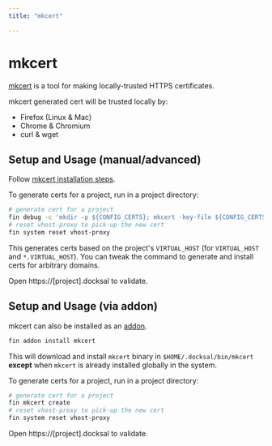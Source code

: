 ```yaml
---
title: "mkcert"

---
```


# mkcert

[mkcert](https://github.com/FiloSottile/mkcert) is a tool for making locally-trusted HTTPS certificates.

mkcert generated cert will be trusted locally by:

- Firefox (Linux & Mac)
- Chrome & Chromium
- curl & wget

## Setup and Usage (manual/advanced)

Follow [mkcert installation steps](https://github.com/FiloSottile/mkcert#installation).

To generate certs for a project, run in a project directory:

```bash
# generate cert for a project
fin debug -c 'mkdir -p ${CONFIG_CERTS}; mkcert -key-file ${CONFIG_CERTS}/${VIRTUAL_HOST}.key -cert-file ${CONFIG_CERTS}/${VIRTUAL_HOST}.crt *.${VIRTUAL_HOST} ${VIRTUAL_HOST}'
# reset vhost-proxy to pick-up the new cert
fin system reset vhost-proxy
```

This generates certs based on the project's `VIRTUAL_HOST` (for `VIRTUAL_HOST` and `*.VIRTUAL_HOST`). 
You can tweak the command to generate and install certs for arbitrary domains.

Open https://[project].docksal to validate.

## Setup and Usage (via addon)

mkcert can also be installed as an [addon](https://github.com/docksal/addons/tree/master/mkcert). 

```bash
fin addon install mkcert
```

This will download and install `mkcert` binary in `$HOME/.docksal/bin/mkcert` **except** when `mkcert` is already 
installed globally in the system. 

To generate certs for a project, run in a project directory:

```bash
# generate cert for a project
fin mkcert create
# reset vhost-proxy to pick-up the new cert
fin system reset vhost-proxy
```

Open https://[project].docksal to validate.
